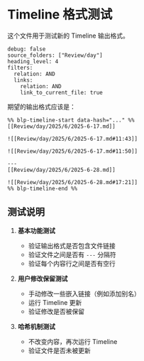 # Timeline 格式测试

这个文件用于测试新的 Timeline 输出格式。

```blp-timeline
debug: false
source_folders: ["Review/day"]
heading_level: 4
filters:
  relation: AND
  links:
    relation: AND
    link_to_current_file: true
```

期望的输出格式应该是：

```
%% blp-timeline-start data-hash="..." %%
[[Review/day/2025/6/2025-6-17.md]]

![[Review/day/2025/6/2025-6-17.md#11:43]]

![[Review/day/2025/6/2025-6-17.md#11:50]]

---
[[Review/day/2025/6/2025-6-28.md]]

![[Review/day/2025/6/2025-6-28.md#17:21]]
%% blp-timeline-end %%
```

## 测试说明

1. **基本功能测试**
   - 验证输出格式是否包含文件链接
   - 验证文件之间是否有 `---` 分隔符
   - 验证每个内容行之间是否有空行

2. **用户修改保留测试**
   - 手动修改一些嵌入链接（例如添加别名）
   - 运行 Timeline 更新
   - 验证修改是否被保留

3. **哈希机制测试**
   - 不改变内容，再次运行 Timeline
   - 验证文件是否未被更新 